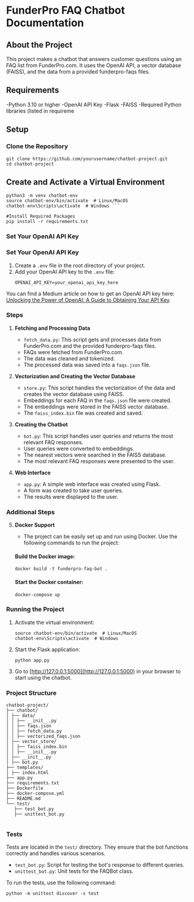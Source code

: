 # FunderPro FAQ Chatbot Documentation

## About the Project
This project makes a chatbot that answers customer questions using an FAQ list from FunderPro.com. It uses the OpenAI API, a vector database (FAISS), and the data from a provided funderpro-faqs files.

## Requirements
-Python 3.10 or higher
-OpenAI API Key
-Flask
-FAISS
-Required Python libraries (listed in requireme


## Setup

### Clone the Repository
```
git clone https://github.com/yourusername/chatbot-project.git
cd chatbot-project
```

## Create and Activate a Virtual Environment 
```
python3 -m venv chatbot-env
source chatbot-env/bin/activate  # Linux/MacOS
chatbot-env\Scripts\activate  # Windows ```

#Install Required Packages
pip install -r requirements.txt 
```

### Set Your OpenAI API Key
### Set Your OpenAI API Key

1. Create a `.env` file in the root directory of your project.
2. Add your OpenAI API key to the `.env` file:
    ```
    OPENAI_API_KEY=your_openai_api_key_here
    ```
You can find a Medium article on how to get an OpenAI API key here: [Unlocking the Power of OpenAI: A Guide to Obtaining Your API Key](https://medium.com/@akturkrehsan/unlocking-the-power-of-openai-a-guide-to-obtaining-your-api-key-9f5b0cf65a13).

### Steps
1. **Fetching and Processing Data**
    - `fetch_data.py`: This script gets and processes data from FunderPro.com and the provided funderpro-faqs files.
    - FAQs were fetched from FunderPro.com.
    - The data was cleaned and tokenized.
    - The processed data was saved into a `faqs.json` file.

2. **Vectorization and Creating the Vector Database**
    - `store.py`: This script handles the vectorization of the data and creates the vector database using FAISS.
    - Embeddings for each FAQ in the `faqs.json` file were created.
    - The embeddings were stored in the FAISS vector database.
    - The `faiss_index.bin` file was created and saved.

3. **Creating the Chatbot**
    - `bot.py`: This script handles user queries and returns the most relevant FAQ responses.
    - User queries were converted to embeddings.
    - The nearest vectors were searched in the FAISS database.
    - The most relevant FAQ responses were presented to the user.

4. **Web Interface**
    - `app.py`: A simple web interface was created using Flask.
    - A form was created to take user queries.
    - The results were displayed to the user.

### Additional Steps
5. **Docker Support**
    - The project can be easily set up and run using Docker. Use the following commands to run the project:
    
    #### Build the Docker image:
    ```
    docker build -t funderpro-faq-bot .
    ```

    #### Start the Docker container:
    ```
    docker-compose up
    ```

### Running the Project
1. Activate the virtual environment:
    ```
    source chatbot-env/bin/activate  # Linux/MacOS
    chatbot-env\Scripts\activate  # Windows
    ```

2. Start the Flask application:
    ```
    python app.py
    ```

3. Go to [http://127.0.0.1:5000](http://127.0.0.1:5000) in your browser to start using the chatbot.

### Project Structure

```
chatbot-project/
├── chatbot/
│ ├── data/
│ │ ├── __init__.py
│ │ ├── faqs.json
│ │ ├── fetch_data.py
│ │ ├── vectorized_faqs.json
│ ├── vector_store/
│ │ ├── faiss_index.bin
│ │ ├── __init__.py
│ ├── __init__.py
│ ├── bot.py
├── templates/
│ ├── index.html
├── app.py
├── requirements.txt
├── Dockerfile
├── docker-compose.yml
├── README.md
└── test/
   ├── test_bot.py
   ├── unittest_bot.py


```

### Tests
Tests are located in the `test/` directory. They ensure that the bot functions correctly and handles various scenarios.

- `test_bot.py`: Script for testing the bot's response to different queries.
- `unittest_bot.py`: Unit tests for the FAQBot class.

To run the tests, use the following command:
```
python -m unittest discover -s test 
```


